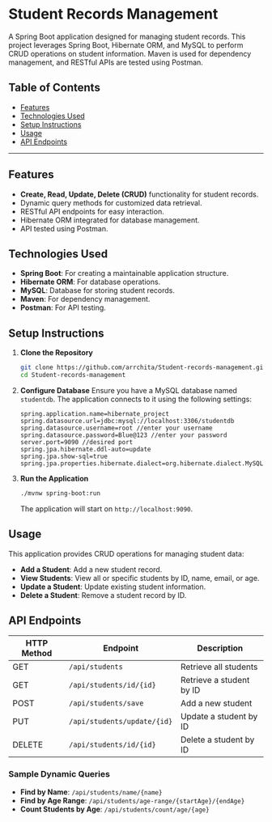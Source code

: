 
# Student Records Management

A Spring Boot application designed for managing student records. This project leverages Spring Boot, Hibernate ORM, and MySQL to perform CRUD operations on student information. Maven is used for dependency management, and RESTful APIs are tested using Postman.

## Table of Contents
- [Features](#features)
- [Technologies Used](#technologies-used)
- [Setup Instructions](#setup-instructions)
- [Usage](#usage)
- [API Endpoints](#api-endpoints)

---

## Features
- **Create, Read, Update, Delete (CRUD)** functionality for student records.
- Dynamic query methods for customized data retrieval.
- RESTful API endpoints for easy interaction.
- Hibernate ORM integrated for database management.
- API tested using Postman.

## Technologies Used
- **Spring Boot**: For creating a maintainable application structure.
- **Hibernate ORM**: For database operations.
- **MySQL**: Database for storing student records.
- **Maven**: For dependency management.
- **Postman**: For API testing.

## Setup Instructions

1. **Clone the Repository**
   ```bash
   git clone https://github.com/arrchita/Student-records-management.git
   cd Student-records-management
   ```

2. **Configure Database**
   Ensure you have a MySQL database named `studentdb`. The application connects to it using the following settings:

   ```properties
   spring.application.name=hibernate_project
   spring.datasource.url=jdbc:mysql://localhost:3306/studentdb
   spring.datasource.username=root //enter your username
   spring.datasource.password=Blue@123 //enter your password
   server.port=9090 //desired port
   spring.jpa.hibernate.ddl-auto=update
   spring.jpa.show-sql=true
   spring.jpa.properties.hibernate.dialect=org.hibernate.dialect.MySQLDialect
   ```

3. **Run the Application**
   ```bash
   ./mvnw spring-boot:run
   ```
   The application will start on `http://localhost:9090`.

## Usage
This application provides CRUD operations for managing student data:
- **Add a Student**: Add a new student record.
- **View Students**: View all or specific students by ID, name, email, or age.
- **Update a Student**: Update existing student information.
- **Delete a Student**: Remove a student record by ID.

## API Endpoints

| HTTP Method | Endpoint               | Description                        |
|-------------|-------------------------|------------------------------------|
| GET         | `/api/students`         | Retrieve all students              |
| GET         | `/api/students/id/{id}` | Retrieve a student by ID           |
| POST        | `/api/students/save`    | Add a new student                  |
| PUT         | `/api/students/update/{id}` | Update a student by ID         |
| DELETE      | `/api/students/id/{id}` | Delete a student by ID             |

### Sample Dynamic Queries
- **Find by Name**: `/api/students/name/{name}`
- **Find by Age Range**: `/api/students/age-range/{startAge}/{endAge}`
- **Count Students by Age**: `/api/students/count/age/{age}`


